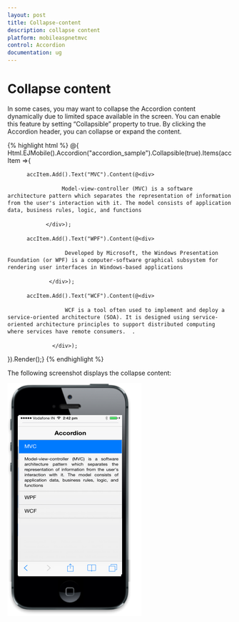 ```yaml
---
layout: post
title: Collapse-content
description: collapse content
platform: mobileaspnetmvc
control: Accordion
documentation: ug
---
```


# Collapse content

In some cases, you may want to collapse the Accordion content dynamically due to limited space available in the screen. You can enable this feature by setting “Collapsible” property to true. By clicking the Accordion header, you can collapse or expand the content.




{% highlight html %}
@{ Html.EJMobile().Accordion("accordion_sample").Collapsible(true).Items(accItem =>{

          accItem.Add().Text("MVC").Content(@<div>

                     Model-view-controller (MVC) is a software architecture pattern which separates the representation of information from the user's interaction with it. The model consists of application data, business rules, logic, and functions

                </div>);

          accItem.Add().Text("WPF").Content(@<div>

                      Developed by Microsoft, the Windows Presentation Foundation (or WPF) is a computer-software graphical subsystem for rendering user interfaces in Windows-based applications 

                 </div>);

          accItem.Add().Text("WCF").Content(@<div>

                      WCF is a tool often used to implement and deploy a service-oriented architecture (SOA). It is designed using service-oriented architecture principles to support distributed computing where services have remote consumers.  . 

                  </div>);

 }).Render();}
{% endhighlight %}


The following screenshot displays the collapse content:



![C:/Users/isuriyar/AppData/Local/Temp/SNAGHTML8593e48f.PNG](Collapse-content_images/Collapse-content_img1.png)
